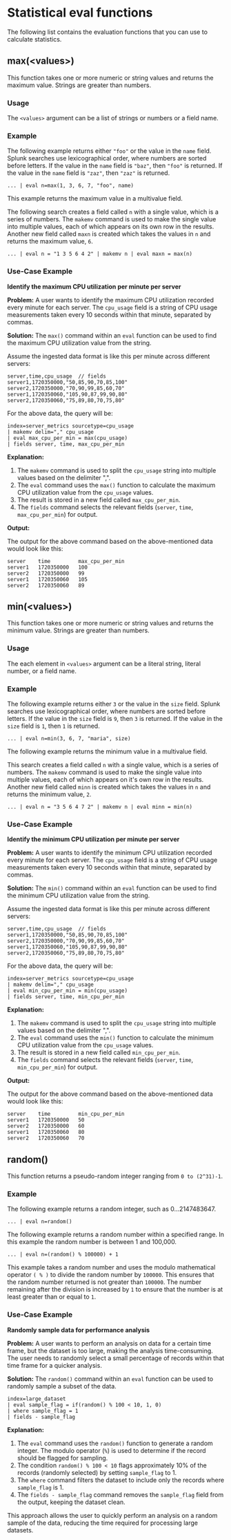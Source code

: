 # Statistical eval functions

The following list contains the evaluation functions that you can use to calculate statistics.

## max(\<values>)

This function takes one or more numeric or string values and returns the maximum value. Strings are greater than numbers.

### Usage

The `<values>` argument can be a list of strings or numbers or a field name.

### Example

The following example returns either `"foo"` or the value in the `name` field. Splunk searches use lexicographical order, where numbers are sorted before letters. If the value in the `name` field is `"baz"`, then `"foo"` is returned. If the value in the `name` field is `"zaz"`, then `"zaz"` is returned.

```
... | eval n=max(1, 3, 6, 7, "foo", name)
```

This example returns the maximum value in a multivalue field.

The following search creates a field called `n` with a single value, which is a series of numbers. The `makemv` command is used to make the single value into multiple values, each of which appears on its own row in the results. Another new field called `maxn` is created which takes the values in `n` and returns the maximum value, `6`.

```
... | eval n = "1 3 5 6 4 2" | makemv n | eval maxn = max(n)
```

### Use-Case Example

**Identify the maximum CPU utilization per minute per server**

**Problem:** A user wants to identify the maximum CPU utilization recorded every minute for each server. The `cpu_usage` field is a string of CPU usage measurements taken every 10 seconds within that minute, separated by commas.

**Solution:** The `max()` command within an `eval` function can be used to find the maximum CPU utilization value from the string.

Assume the ingested data format is like this per minute across different servers:

```
server,time,cpu_usage  // fields
server1,1720350000,"50,85,90,70,85,100"
server2,1720350000,"70,90,99,85,60,70"
server1,1720350060,"105,90,87,99,90,80"
server2,1720350060,"75,89,80,70,75,80"
```

For the above data, the query will be:

```
index=server_metrics sourcetype=cpu_usage
| makemv delim="," cpu_usage
| eval max_cpu_per_min = max(cpu_usage)
| fields server, time, max_cpu_per_min
```

**Explanation:**
1. The `makemv` command is used to split the `cpu_usage` string into multiple values based on the delimiter ",".
2. The `eval` command uses the `max()` function to calculate the maximum CPU utilization value from the `cpu_usage` values.
3. The result is stored in a new field called `max_cpu_per_min`.
4. The `fields` command selects the relevant fields (`server`, `time`, `max_cpu_per_min`) for output.

**Output:**

The output for the above command based on the above-mentioned data would look like this:

```
server    time         max_cpu_per_min
server1   1720350000   100
server2   1720350000   99
server1   1720350060   105
server2   1720350060   89
```

## min(\<values>)

This function takes one or more numeric or string values and returns the minimum value. Strings are greater than numbers.

### Usage

The each element in `<values>` argument can be a literal string, literal number, or a field name.

### Example

The following example returns either `3` or the value in the `size` field. Splunk searches use lexicographical order, where numbers are sorted before letters. If the value in the `size` field is `9`, then `3` is returned. If the value in the `size` field is `1`, then `1` is returned.

```
... | eval n=min(3, 6, 7, "maria", size)
```

The following example returns the minimum value in a multivalue field.

This search creates a field called `n` with a single value, which is a series of numbers. The `makemv` command is used to make the single value into multiple values, each of which appears on it's own row in the results. Another new field called `minn` is created which takes the values in `n` and returns the minimum value, `2`.

```
... | eval n = "3 5 6 4 7 2" | makemv n | eval minn = min(n)
```

### Use-Case Example

**Identify the minimum CPU utilization per minute per server**

**Problem:** A user wants to identify the minimum CPU utilization recorded every minute for each server. The `cpu_usage` field is a string of CPU usage measurements taken every 10 seconds within that minute, separated by commas.

**Solution:** The `min()` command within an `eval` function can be used to find the minimum CPU utilization value from the string.

Assume the ingested data format is like this per minute across different servers:

```
server,time,cpu_usage  // fields
server1,1720350000,"50,85,90,70,85,100"
server2,1720350000,"70,90,99,85,60,70"
server1,1720350060,"105,90,87,99,90,80"
server2,1720350060,"75,89,80,70,75,80"
```

For the above data, the query will be:

```
index=server_metrics sourcetype=cpu_usage
| makemv delim="," cpu_usage
| eval min_cpu_per_min = min(cpu_usage)
| fields server, time, min_cpu_per_min
```

**Explanation:**
1. The `makemv` command is used to split the `cpu_usage` string into multiple values based on the delimiter ",".
2. The `eval` command uses the `min()` function to calculate the minimum CPU utilization value from the `cpu_usage` values.
3. The result is stored in a new field called `min_cpu_per_min`.
4. The `fields` command selects the relevant fields (`server`, `time`, `min_cpu_per_min`) for output.

**Output:**

The output for the above command based on the above-mentioned data would look like this:

```
server    time         min_cpu_per_min
server1   1720350000   50
server2   1720350000   60
server1   1720350060   80
server2   1720350060   70
```

## random()

This function returns a pseudo-random integer ranging from `0 to (2^31)-1`.

### Example

The following example returns a random integer, such as 0...2147483647.

```
... | eval n=random()
```

The following example returns a random number within a specified range. In this example the random number is between 1 and 100,000.

```
... | eval n=(random() % 100000) + 1
```

This example takes a random number and uses the modulo mathematical operator `( % )` to divide the random number by `100000`. This ensures that the random number returned is not greater than `100000`. The number remaining after the division is increased by `1` to ensure that the number is at least greater than or equal to `1`.

### Use-Case Example

**Randomly sample data for performance analysis**

**Problem:** A user wants to perform an analysis on data for a certain time frame, but the dataset is too large, making the analysis time-consuming. The user needs to randomly select a small percentage of records within that time frame for a quicker analysis.

**Solution:** The `random()` command within an `eval` function can be used to randomly sample a subset of the data.

```
index=large_dataset
| eval sample_flag = if(random() % 100 < 10, 1, 0)
| where sample_flag = 1
| fields - sample_flag
```

**Explanation:**
1. The `eval` command uses the `random()` function to generate a random integer. The modulo operator (`%`) is used to determine if the record should be flagged for sampling.
2. The condition `random() % 100 < 10` flags approximately 10% of the records (randomly selected) by setting `sample_flag` to 1.
3. The `where` command filters the dataset to include only the records where `sample_flag` is 1.
4. The `fields - sample_flag` command removes the `sample_flag` field from the output, keeping the dataset clean.

This approach allows the user to quickly perform an analysis on a random sample of the data, reducing the time required for processing large datasets.


